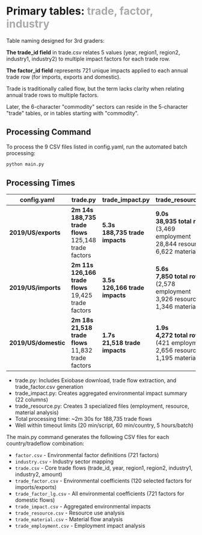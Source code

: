 # Primary tables: <span style="color:#aaa">trade, factor, industry</span>

Table naming designed for 3rd graders:

**The trade_id field** in trade.csv relates 5 values (year, region1, region2, industry1, industry2) to multiple impact factors for each trade row.

**The factor_id field** represents 721 unique impacts applied to each annual trade row (for imports, exports and domestic).

Trade is traditionally called flow, but the term lacks clarity when relating annual trade rows to multiple factors.

Later, the 6-character "commodity" sectors can reside in the 5-character "trade" tables, or in tables starting with "commodity".

## Processing Command

To process the 9 CSV files listed in config.yaml, run the automated batch processing:

```bash
python main.py
```

## Processing Times

| config.yaml | trade.py | trade_impact.py | trade_resource.py |
|--------------|----------|----------------|-------------------|
| **2019/US/exports** | **2m 14s**<br>**188,735 trade flows**<br/>125,148 trade factors | **5.3s**<br>**188,735 trade impacts** | **9.0s**<br>**38,935 total rows**<br/>(3,469 employment<br/>28,844 resources<br/>6,622 materials) |
| **2019/US/imports** | **2m 11s**<br>**126,166 trade flows**<br/>19,425 trade factors | **3.5s**<br>**126,166 trade impacts** | **5.6s**<br>**7,850 total rows**<br/>(2,578 employment<br/>3,926 resources<br/>1,346 materials) |
| **2019/US/domestic** | **2m 18s**<br>**21,518 trade flows**<br/>11,832 trade factors | **1.7s**<br>**21,518 trade impacts** | **1.9s**<br>**4,272 total rows**<br/>(421 employment<br/>2,656 resources<br/>1,195 materials) |

- trade.py: Includes Exiobase download, trade flow extraction, and trade_factor.csv generation
- trade_impact.py: Creates aggregated environmental impact summary (22 columns)
- trade_resource.py: Creates 3 specialized files (employment, resource, material analysis)
- Total processing time: ~2m 30s for 188,735 trade flows
- Well within timeout limits (20 min/script, 60 min/country, 5 hours/batch)

The main.py command generates the following CSV files for each country/tradeflow combination:
- `factor.csv` - Environmental factor definitions (721 factors)
- `industry.csv` - Industry sector mapping  
- `trade.csv` - Core trade flows (trade_id, year, region1, region2, industry1, industry2, amount)
- `trade_factor.csv` - Environmental coefficients (120 selected factors for imports/exports)
- `trade_factor_lg.csv` - All environmental coefficients (721 factors for domestic flows)
- `trade_impact.csv` - Aggregated environmental impacts
- `trade_resource.csv` - Resource use analysis
- `trade_material.csv` - Material flow analysis  
- `trade_employment.csv` - Employment impact analysis

